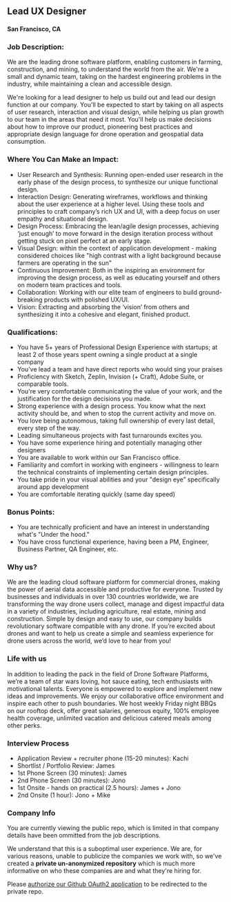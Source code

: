 ## Lead UX Designer
#### San Francisco, CA

### Job Description:
We are the leading drone software platform, enabling customers in farming, construction, and mining, to understand the world from the air. We're a small and dynamic team, taking on the hardest engineering problems in the industry, while maintaining a clean and accessible design.  

We're looking for a lead designer to help us build out and lead our design function at our company. You'll be expected to start by taking on all aspects of user research, interaction and visual design, while helping us plan growth to our team in the areas that need it most. You'll help us make decisions about how to improve our product, pioneering best practices and appropriate design language for drone operation and geospatial data consumption.

### Where You Can Make an Impact:
+	User Research and Synthesis: Running open-ended user research in the early phase of the design process, to synthesize our unique functional design.
+	Interaction Design:  Generating wireframes, workflows and thinking about the user experience at a higher level. Using these tools and principles to craft company’s rich UX and UI, with a deep focus on user empathy and situational design.
+	Design Process: Embracing the lean/agile design processes, achieving ‘just enough’ to move forward in the design iteration process without getting stuck on pixel perfect at an early stage.
+	Visual Design: within the context of application development - making considered choices like "high contrast with a light background because farmers are operating in the sun"
+	Continuous Improvement: Both in the inspiring an environment for improving the design process, as well as educating yourself and others on modern team practices and tools.
+	Collaboration:  Working with our elite team of engineers to build ground-breaking products with polished UX/UI.
+	Vision: Extracting and absorbing the ‘vision’ from others and synthesizing it into a cohesive and elegant, finished product.

### Qualifications:
+	You have 5+ years of Professional Design Experience with startups; at least 2 of those years spent owning a single product at a single company
+	You've lead a team and have direct reports who would sing your praises
+	Proficiency with Sketch, Zeplin, Invision (+ Craft), Adobe Suite, or comparable tools.
+	You're very comfortable communicating the value of your work, and the justification for the design decisions you made.
+	Strong experience with a design process. You know what the next activity should be, and when to stop the current activity and move on.
+	You love being autonomous, taking full ownership of every last detail, every step of the way.
+	Leading simultaneous projects with fast turnarounds excites you.
+	You have some experience hiring and potentially managing other designers
+	You are available to work within our San Francisco office.
+	Familiarity and comfort in working with engineers - willingness to learn the technical constraints of implementing certain design principles.
+	You take pride in your visual abilities and your "design eye” specifically around app development
+	You are comfortable iterating quickly (same day speed)

### Bonus Points:
+	You are technically proficient and have an interest in understanding what's "Under the hood."
+	You have cross functional experience, having been a PM, Engineer, Business Partner, QA Engineer, etc.

### Why us?
We are the leading cloud software platform for commercial drones, making the power of aerial data accessible and productive for everyone. Trusted by businesses and individuals in over 130 countries worldwide, we are transforming the way drone users collect, manage and digest impactful data in a variety of industries, including agriculture, real estate, mining and construction. Simple by design and easy to use, our company builds revolutionary software compatible with any drone. If you’re excited about drones and want to help us create a simple and seamless experience for drone users across the world, we’d love to hear from you!

### Life with us
In addition to leading the pack in the field of Drone Software Platforms, we’re a team of star wars loving, hot sauce eating, tech enthusiasts with motivational talents. Everyone is empowered to explore and implement new ideas and improvements. We enjoy our collaborative office environment and inspire each other to push boundaries. We host weekly Friday night BBQs on our rooftop deck, offer great salaries, generous equity, 100% employee health coverage, unlimited vacation and delicious catered meals among other perks.

### Interview Process
+	Application Review + recruiter phone (15-20 minutes): Kachi
+	Shortlist / Portfolio Review: James
+	1st Phone Screen (30 minutes): James
+	2nd Phone Screen (30 minutes): Jono
+	1st Onsite - hands on practical (2.5 hours): James + Jono
+	2nd Onsite (1 hour): Jono + Mike

### Company Info
You are currently viewing the public repo, which is limited in that company details have been ommitted from the job descriptions.  
    
We understand that this is a suboptimal user experience.  We are, for various reasons, unable to publicize the companies we work with, so we've
created a **private un-anonymized repository** which is much more informative on who these companies are and what they're hiring for.  
    
Please [authorize our Github OAuth2 application](https://letsrockit.co/users/auth/github?job_id=rhjvbmvezxbsb3k-lead-ux-designer) to be redirected to the private repo.

